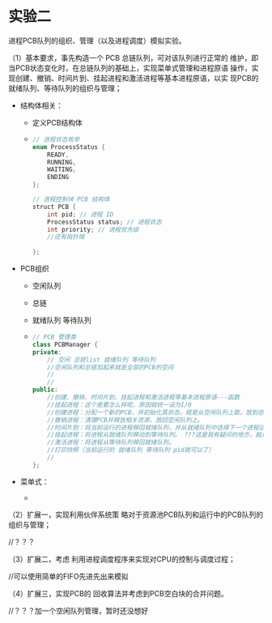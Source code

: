 # 实验二

进程PCB队列的组织、管理（以及进程调度）模拟实验。

（1）基本要求，事先构造一个 PCB 总链队列，可对该队列进行正常的 维护，即当PCB状态变化时，在总链队列的基础上，实现菜单式管理和进程原语 操作，实现创建、撤销、时间片到、挂起进程和激活进程等基本进程原语，以实 现PCB的就绪队列、等待队列的组织与管理；

- 结构体相关：

  - 定义PCB结构体

  - ```JAVA
    // 进程状态枚举
    enum ProcessStatus {
        READY,
        RUNNING,
        WAITING,
        ENDING
    };
    
    // 进程控制块 PCB 结构体
    struct PCB {
        int pid; // 进程 ID
        ProcessStatus status; // 进程状态
        int priority; // 进程优先级
        //还有指针域
        
    };
    ```

- PCB组织

  - 空闲队列

  - 总链

  - 就绪队列 等待队列

  - ```java
    // PCB 管理类
    class PCBManager {
    private:
        // 空闲 总链list 就绪队列 等待队列
        //空闲队列和总链加起来就是全部的PCB的空间
        //
    	//
    public:
        //创建、撤销、时间片到、挂起进程和激活进程等基本进程原语---函数
        //挂起进程：这个是要怎么样呢，原因就统一设为I/O
        //创建进程：分配一个新的PCB，并初始化其状态。就是从空闲队列上取，放到总链上
    	//撤销进程：清理PCB并释放相关资源，放回空闲队列上。
    	//时间片到：将当前运行的进程移回就绪队列，并从就绪队列中选择下一个进程运行（FIFO）。
    	//挂起进程：将进程从就绪队列移动到等待队列。 ???这是我有疑问的地方，就是怎么表示运行的状态，怎么触发挂起
    	//激活进程：将进程从等待队列移回就绪队列。
        //打印快照（当前运行的 就绪队列 等待队列 pid就可以了）
        //
    };
    
    ```

- 菜单式：

  - 

（2）扩展一，实现利用伙伴系统策 略对于资源池PCB队列和运行中的PCB队列的组织与管理；

//？？？           

（3）扩展二，考虑 利用进程调度程序来实现对CPU的控制与调度过程；

//可以使用简单的FIFO先进先出来模拟

（4）扩展三，实现PCB的 回收算法并考虑到PCB空白块的合并问题。

//？？？加一个空闲队列管理，暂时还没想好